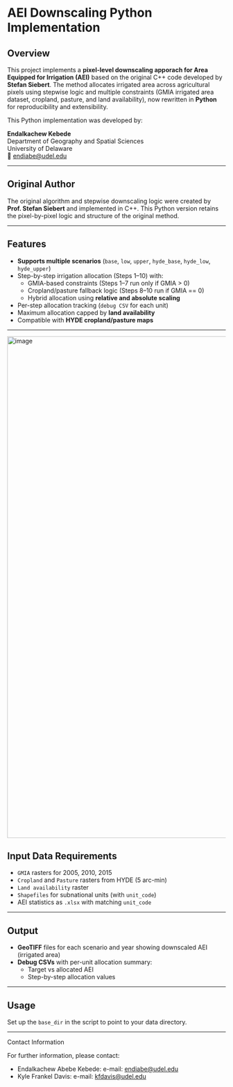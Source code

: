 # AEI Downscaling Python Implementation

## Overview

This project implements a **pixel-level downscaling apporach for Area Equipped for Irrigation (AEI)** based on the original C++ code developed by **Stefan Siebert**. The method allocates irrigated area across agricultural pixels using stepwise logic and multiple constraints (GMIA irrigated area dataset, cropland, pasture, and land availability), now rewritten in **Python** for reproducibility and extensibility.

This Python implementation was developed by:

**Endalkachew Kebede**  
Department of Geography and Spatial Sciences  
University of Delaware  
📧 endiabe@udel.edu

---

## Original Author

The original algorithm and stepwise downscaling logic were created by **Prof. Stefan Siebert** and implemented in C++. 
This Python version retains the pixel-by-pixel logic and structure of the original method.

---

## Features

- **Supports multiple scenarios** (`base`, `low`, `upper`, `hyde_base`, `hyde_low`, `hyde_upper`)
- Step-by-step irrigation allocation (Steps 1–10) with:
  - GMIA-based constraints (Steps 1–7 run only if GMIA > 0)
  - Cropland/pasture fallback logic (Steps 8–10 run if GMIA == 0)
  - Hybrid allocation using **relative and absolute scaling**
- Per-step allocation tracking (`debug CSV` for each unit)
- Maximum allocation capped by **land availability**
- Compatible with **HYDE cropland/pasture maps**

---
<img width="1755" height="1155" alt="image" src="https://github.com/user-attachments/assets/273dd97b-80e7-4c03-9a66-a94cab28e1aa" />

## Input Data Requirements

- `GMIA` rasters for 2005, 2010, 2015
- `Cropland` and `Pasture` rasters from HYDE (5 arc-min)
- `Land availability` raster
- `Shapefiles` for subnational units (with `unit_code`)
- AEI statistics as `.xlsx` with matching `unit_code`

---

## Output

- **GeoTIFF** files for each scenario and year showing downscaled AEI (irrigated area)
- **Debug CSVs** with per-unit allocation summary:
  - Target vs allocated AEI
  - Step-by-step allocation values

---

## Usage

Set up the `base_dir` in the script to point to your data directory.

************************************************************
Contact Information

For further information, please contact:

- Endalkachew Abebe Kebede: e-mail: endiabe@udel.edu
- Kyle Frankel Davis: e-mail: kfdavis@udel.edu
